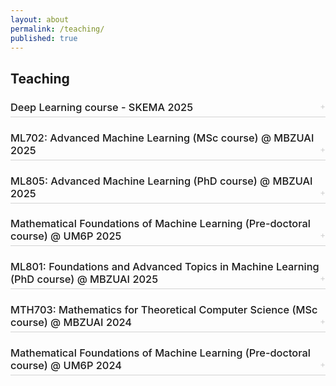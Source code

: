 ```yaml
---
layout: about
permalink: /teaching/
published: true
---
```


## Teaching

<style>
.teaching-item {
  margin-bottom: 1.5em;
}

.teaching-toggle {
  cursor: pointer;
  display: block;
  border-bottom: 1px solid #d3d3d3;
  padding-bottom: 5px;
  user-select: none;
  font-weight: 500;
  margin-bottom: 0.5em;
}

.teaching-toggle:hover {
    color: #007bff; /* Or your preferred hover color */
}


.teaching-icon {
  color: #d3d3d3;
  font-size: 0.8em;
  float: right;
  line-height: inherit; /* Align icon vertically */
}

.teaching-content {
  display: none;
  padding-left: 1em; /* Indent the content */
  margin-top: 0.5em;
}

.teaching-content ul {
  list-style-type: disc;
  margin-left: 1.5em; /* Indent list items */
  padding-left: 0;
}

.teaching-content li {
  margin-bottom: 0.3em;
}

</style>

<div class="teaching-list">

  <div class="teaching-item">
    <h3 class="teaching-toggle">
      Deep Learning course - SKEMA 2025
      <span class="teaching-icon">+</span>
    </h3>
    <div class="teaching-content">
      <ul>
        <li>Mastère Spécialisé® Chef de Projet Intelligence Artificielle</li>
        <li><a href="{{site.baseurl}}/sk25/">Course Materials</a></li>
      </ul>
    </div>
  </div>

  <div class="teaching-item">
    <h3 class="teaching-toggle">
      ML702: Advanced Machine Learning (MSc course) @ MBZUAI 2025
      <span class="teaching-icon">+</span>
    </h3>
    <div class="teaching-content">
      <ul>
        <li>Co-taught with Eric Moulines and Zhiqiang Shen</li>
        <li>Topics: Active Learning, Bayesian Optimization, Reinforcement learning</li>
        <li><a href="https://saleml-teaching-interactive-mp-mdp-interactive-chclfk.streamlit.app/" target="_blank">Interactive Simulations of Markov Processes and Markov Decision Processes</a></li>
      </ul>
    </div>
  </div>

  <div class="teaching-item">
    <h3 class="teaching-toggle">
      ML805: Advanced Machine Learning (PhD course) @ MBZUAI 2025
      <span class="teaching-icon">+</span>
    </h3>
    <div class="teaching-content">
      <ul>
        <li>Co-taught with Michalis Vazirgiannis, Tongliang Liu, and Yuanzhi Li</li>
        <li>Topics: Diffusion models, GFlowNets</li>
      </ul>
    </div>
  </div>

  <div class="teaching-item">
    <h3 class="teaching-toggle">
      Mathematical Foundations of Machine Learning (Pre-doctoral course) @ UM6P 2025
      <span class="teaching-icon">+</span>
    </h3>
    <div class="teaching-content">
      <ul>
        <li>Co-taught with Hachem Madmoun</li>
        <li>Topics: Linear algebra, probability theory, probabilistic machine learning, neural networks</li>
      </ul>
    </div>
  </div>

  <div class="teaching-item">
    <h3 class="teaching-toggle">
      ML801: Foundations and Advanced Topics in Machine Learning (PhD course) @ MBZUAI 2025
      <span class="teaching-icon">+</span>
    </h3>
    <div class="teaching-content">
      <ul>
        <li>Co-taught with Martin Takac</li>
        <li>Topics: Reinforcement Learning</li>
      </ul>
    </div>
  </div>

  <div class="teaching-item">
    <h3 class="teaching-toggle">
      MTH703: Mathematics for Theoretical Computer Science (MSc course) @ MBZUAI 2024
      <span class="teaching-icon">+</span>
    </h3>
    <div class="teaching-content">
      <ul>
        <li>Co-taught with Tongliang Liu and Jin Tian</li>
        <li>Topics: Spectral graph theory, error correcting codes, linear programming...</li>
      </ul>
    </div>
  </div>

  <div class="teaching-item">
    <h3 class="teaching-toggle">
      Mathematical Foundations of Machine Learning (Pre-doctoral course) @ UM6P 2024
      <span class="teaching-icon">+</span>
    </h3>
    <div class="teaching-content">
      <ul>
        <li>Co-taught with Hachem Madmoun</li>
        <li>Topics: Linear algebra, probability theory, probabilistic machine learning, neural networks</li>
      </ul>
    </div>
  </div>

</div>

<script>
  document.addEventListener('DOMContentLoaded', () => {
    const toggles = document.querySelectorAll('.teaching-toggle');

    toggles.forEach(toggle => {
      toggle.addEventListener('click', () => {
        const content = toggle.nextElementSibling;
        const icon = toggle.querySelector('.teaching-icon');

        if (content.style.display === 'none' || content.style.display === '') {
          content.style.display = 'block';
          icon.textContent = '-';
        } else {
          content.style.display = 'none';
          icon.textContent = '+';
        }
      });
    });
  });
</script> 